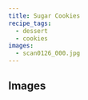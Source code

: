 ```yaml
---
title: Sugar Cookies
recipe_tags:
  - dessert
  - cookies
images: 
  - scan0126_000.jpg
---
```


## Images